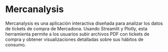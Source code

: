 # Mercanalysis
Mercanalysis es una aplicación interactiva diseñada para analizar los datos de tickets de compra de Mercadona. Usando Streamlit y Plotly, esta herramienta permite a los usuarios subir archivos PDF con tickets de compra y obtener visualizaciones detalladas sobre sus hábitos de consumo.
